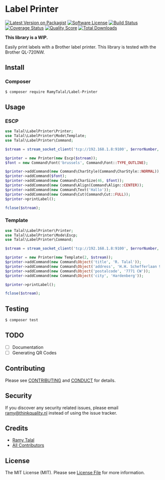 # Label Printer

[![Latest Version on Packagist][ico-version]][link-packagist]
[![Software License][ico-license]](LICENSE.md)
[![Build Status][ico-travis]][link-travis]
[![Coverage Status][ico-scrutinizer]][link-scrutinizer]
[![Quality Score][ico-code-quality]][link-code-quality]
[![Total Downloads][ico-downloads]][link-downloads]

**This library is a WIP.**

Easily print labels with a Brother label printer. This library is tested with the Brother QL-720NW.

## Install

### Composer

``` bash
$ composer require RamyTalal/Label-Printer
```

## Usage

### ESCP

``` php
use Talal\LabelPrinter\Printer;
use Talal\LabelPrinter\Mode\Template;
use Talal\LabelPrinter\Command;

$stream = stream_socket_client('tcp://192.168.1.8:9100', $errorNumber, $errorString);

$printer = new Printer(new Escp($stream));
$font = new Command\Font('brussels', Command\Font::TYPE_OUTLINE);

$printer->addCommand(new Command\CharStyle(Command\CharStyle::NORMAL));
$printer->addCommand($font);
$printer->addCommand(new Command\CharSize(46, $font));
$printer->addCommand(new Command\Align(Command\Align::CENTER));
$printer->addCommand(new Command\Text('Hallo'));
$printer->addCommand(new Command\Cut(Command\Cut::FULL));
$printer->printLabel();

fclose($stream);
```

### Template

``` php
use Talal\LabelPrinter\Printer;
use Talal\LabelPrinter\Mode\Escp;
use Talal\LabelPrinter\Command;

$stream = stream_socket_client('tcp://192.168.1.8:9100', $errorNumber, $errorString);

$printer = new Printer(new Template(2, $stream));
$printer->addCommand(new Command\Object('title', 'R. Talal'));
$printer->addCommand(new Command\Object('address', 'H.H. Schefferlaan 9'));
$printer->addCommand(new Command\Object('postalcode', '7771 CW'));
$printer->addCommand(new Command\Object('city', 'Hardenberg'));

$printer->printLabel();

fclose($stream);
```

## Testing

``` bash
$ composer test
```

## TODO

- [ ] Documentation
- [ ] Generating QR Codes

## Contributing

Please see [CONTRIBUTING](CONTRIBUTING.md) and [CONDUCT](CONDUCT.md) for details.

## Security

If you discover any security related issues, please email ramy@thinkquality.nl instead of using the issue tracker.

## Credits

- [Ramy Talal][link-author]
- [All Contributors][link-contributors]

## License

The MIT License (MIT). Please see [License File](LICENSE.md) for more information.

[ico-version]: https://img.shields.io/packagist/v/RamyTalal/Label-Printer.svg?style=flat-square
[ico-license]: https://img.shields.io/badge/license-MIT-brightgreen.svg?style=flat-square
[ico-travis]: https://img.shields.io/travis/RamyTalal/Label-Printer/master.svg?style=flat-square
[ico-scrutinizer]: https://img.shields.io/scrutinizer/coverage/g/RamyTalal/Label-Printer.svg?style=flat-square
[ico-code-quality]: https://img.shields.io/scrutinizer/g/RamyTalal/Label-Printer.svg?style=flat-square
[ico-downloads]: https://img.shields.io/packagist/dt/RamyTalal/Label-Printer.svg?style=flat-square

[link-packagist]: https://packagist.org/packages/RamyTalal/Label-Printer
[link-travis]: https://travis-ci.org/RamyTalal/Label-Printer
[link-scrutinizer]: https://scrutinizer-ci.com/g/RamyTalal/Label-Printer/code-structure
[link-code-quality]: https://scrutinizer-ci.com/g/RamyTalal/Label-Printer
[link-downloads]: https://packagist.org/packages/RamyTalal/Label-Printer
[link-author]: https://github.com/RamyTalal
[link-contributors]: ../../contributors

